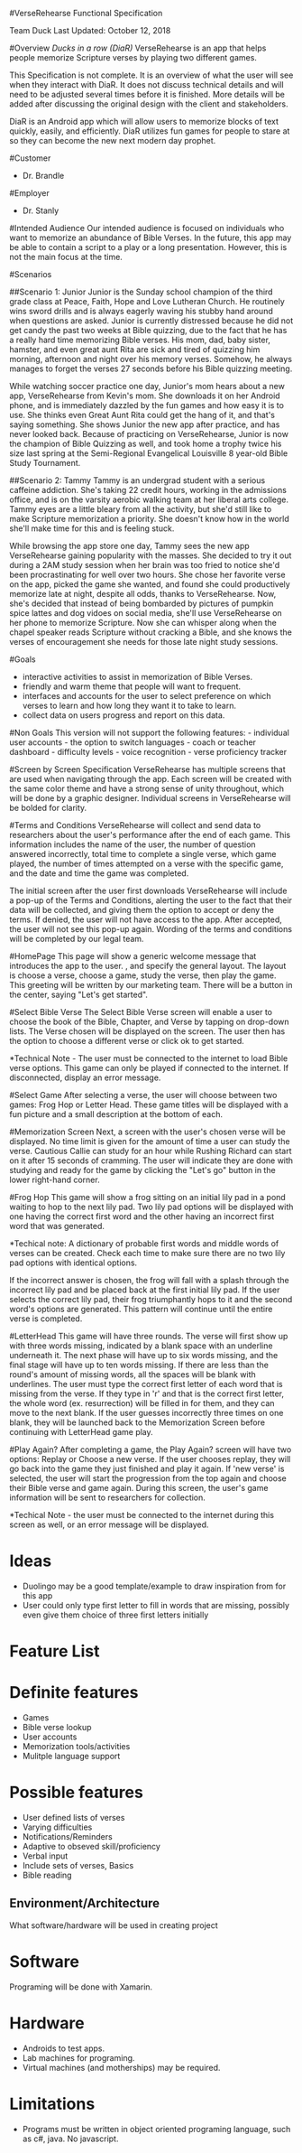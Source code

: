 #VerseRehearse
Functional Specification

Team Duck
Last Updated: October 12, 2018

#Overview
_Ducks in a row (DiaR)_
VerseRehearse is an app that helps people memorize Scripture verses by playing two different games.

This Specification is not complete.  It is an overview of what the user will see when they interact with DiaR.  It does not discuss technical details and will need to be adjusted several times before it is finished. More details will be added after discussing the original design with the client and stakeholders.

DiaR is an Android app which will allow users to memorize blocks of text quickly, easily, and efficiently. DiaR utilizes fun games for people to stare at so they can become the new next modern day prophet.

#Customer
- Dr. Brandle

#Employer
- Dr. Stanly

#Intended Audience
Our intended audience is focused on individuals who want to memorize an abundance of Bible Verses. In the future, this app may be able to contain a script to a play or a long presentation. However, this is not the main focus at the time.

#Scenarios

##Scenario 1: Junior
Junior is the Sunday school champion of the third grade class at Peace, Faith, Hope and Love Lutheran Church.  He routinely wins sword drills and is always eagerly waving his stubby hand around when questions are asked.  Junior is currently distressed because he did not get candy the past two weeks at Bible quizzing, due to the fact that he has a really hard time memorizing Bible verses. His mom, dad, baby sister, hamster, and even great aunt Rita are sick and tired of quizzing him morning, afternoon and night over his memory verses. Somehow, he always manages to forget the verses 27 seconds before his Bible quizzing meeting. 

While watching soccer practice one day, Junior's mom hears about a new app, VerseRehearse from Kevin's mom.  She downloads it on her Android phone, and is immediately dazzled by the fun games and how easy it is to use. She thinks even Great Aunt Rita could get the hang of it, and that's saying something.  She shows Junior the new app after practice, and has never looked back.  Because of practicing on VerseRehearse, Junior is now the champion of Bible Quizzing as well, and took home a trophy twice his size last spring at the Semi-Regional Evangelical Louisville 8 year-old Bible Study Tournament.

##Scenario 2: Tammy
Tammy is an undergrad student with a serious caffeine addiction. She's taking 22 credit hours, working in the admissions office, and is on the varsity aerobic walking team at her liberal arts college.  Tammy eyes are a little bleary from all the activity, but she'd still like to make Scripture memorization a priority.  She doesn't know how in the world she'll make time for this and is feeling stuck.  

While browsing the app store one day, Tammy sees the new app VerseRehearse gaining popularity with the masses.  She decided to try it out during a 2AM study session when her brain was too fried to notice she'd been procrastinating for well over two hours.  She chose her favorite verse on the app, picked the game she wanted, and found she could productively memorize late at night, despite all odds, thanks to VerseRehearse.  Now, she's decided that instead of being bombarded by pictures of pumpkin spice lattes and dog vidoes on social media, she'll use VerseRehearse on her phone to memorize Scripture.  Now she can whisper along when the chapel speaker reads Scripture without cracking a Bible, and she knows the verses of encouragement she needs for those late night study sessions.     

#Goals
- interactive activities to assist in memorization of Bible Verses.
- friendly and warm theme that people will want to frequent.
- interfaces and accounts for the user to select preference on which verses to learn and how long they want it to take to learn.
- collect data on users progress and report on this data.


#Non Goals
This version will not support the following features:
    - individual user accounts
    - the option to switch languages
    - coach or teacher dashboard
    - difficulty levels
    - voice recognition
    - verse proficiency tracker 

#Screen by Screen Specification
VerseRehearse has multiple screens that are used when navigating through the app.  Each screen will be created with the same color theme and have a strong sense of unity throughout, which will be done by a graphic designer. Individual screens in VerseRehearse will be bolded for clarity.

#Terms and Conditions
VerseRehearse will collect and send data to researchers about the user's performance after the end of each game.  This information includes the name of the user, the number of question answered incorrectly, total time to complete a single verse, which game played, the number of times attempted on a verse with the specific game, and the date and time the game was completed.

The initial screen after the user first downloads VerseRehearse will include a pop-up of the Terms and Conditions, alerting the user to the fact that their data will be collected, and giving them the option to accept or deny the terms. If denied, the user will not have access to the app. After accepted, the user will not see this pop-up again. Wording of the terms and conditions will be completed by our legal team. 

#HomePage
This page will show a generic welcome message that introduces the app to the user. , and specify the general layout.  The layout is choose a verse, choose a game, study the verse, then play the game.  This greeting will be written by our marketing team.  There will be a button in the center, saying "Let's get started".

#Select Bible Verse
The Select Bible Verse screen will enable a user to choose the book of the Bible, Chapter, and Verse by tapping on drop-down lists.  The Verse chosen will be displayed on the screen.  The user then has the option to choose a different verse or click ok to get started.  

*Technical Note - The user must be connected to the internet to load Bible verse options.  This game can only be played if connected to the internet. If disconnected, display an error message.

#Select Game
After selecting a verse, the user will choose between two games: Frog Hop or Letter Head. These game titles will be displayed with a fun picture and a small description at the bottom of each.  

#Memorization Screen
Next, a screen with the user's chosen verse will be displayed.  No time limit is given for the amount of time a user can study the verse.  Cautious Callie can study for an hour while Rushing Richard can start on it after 15 seconds of cramming.  The user will indicate they are done with studying and ready for the game by clicking the "Let's go" button in the lower right-hand corner. 

#Frog Hop
This game will show a frog sitting on an initial lily pad in a pond waiting to hop to the next lily pad.  Two lily pad options will be displayed with one having the correct first word and the other having an incorrect first word that was generated.

*Techical note: A dictionary of probable first words and middle words of verses can be created.  Check each time to make sure there are no two lily pad options with identical options.  

 If the incorrect answer is chosen, the frog will fall with a splash through the incorrect lily pad and be placed back at the first initial lily pad.  If the user selects the correct lily pad, their frog triumphantly hops to it and the second word's options are generated.  This pattern will continue until the entire verse is completed.  

#LetterHead
This game will have three rounds.  The verse will first show up with three words missing, indicated by a blank space with an underline underneath it.  The next phase will have up to six words missing, and the final stage will have up to ten words missing.  If there are less than the round's amount of missing words, all the spaces will be blank with underlines.  The user must type the correct first letter of each word that is missing from the verse.  If they type in 'r' and that is the correct first letter, the whole word (ex. resurrection) will be filled in for them, and they can move to the next blank.  If the user guesses incorrectly three times on one blank, they will be launched back to the Memorization Screen before continuing with LetterHead game play.

#Play Again?
After completing a game, the Play Again? screen will have two options: Replay or Choose a new verse.  If the user chooses replay, they will go back into the game they just finished and play it again.  If 'new verse' is selected, the user will start the progression from the top again and choose their Bible verse and game again.  During this screen, the user's game information will be sent to researchers for collection.

*Techical Note - the user must be connected to the internet during this screen as well, or an error message will be displayed. 

# Ideas

- Duolingo may be a good template/example to draw inspiration from for this app
- User could only type first letter to fill in words that are missing, possibly even give them choice of three first letters initially

# Feature List

# Definite features

- Games
- Bible verse lookup
- User accounts
- Memorization tools/activities
- Mulitple language support

# Possible features

- User defined lists of verses
- Varying difficulties
- Notifications/Reminders
- Adaptive to obseved skill/proficiency
- Verbal input
- Include sets of verses, Basics
- Bible reading

## Environment/Architecture
What software/hardware will be used in creating project

# Software
Programing will be done with Xamarin.

# Hardware
- Androids to test apps.
- Lab machines for programing.
- Virtual machines (and motherships) may be required.

# Limitations
- Programs must be written in object oriented programing language, such as c#, java. No javascript.


